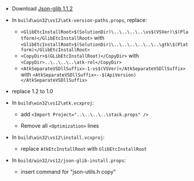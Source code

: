  * Download [Json-glib 1.1.2](http://ftp.acc.umu.se/pub/GNOME/sources/json-glib/1.1/json-glib-1.1.2.tar.xz)
 * In `build\win32\vs12\atk-version-paths.props`, replace:
	* `<GlibEtcInstallRoot>$(SolutionDir)\..\..\..\..\vs$(VSVer)\$(Platform)</GlibEtcInstallRoot>` with
`<GlibEtcInstallRoot>$(SolutionDir)\..\..\..\..\..\..\gtk\$(Platform)</GlibEtcInstallRoot>`
	* `<CopyDir>$(GLibEtcInstallRoot)</CopyDir>` with
`<CopyDir>..\..\..\..\atk-rel</CopyDir>`
	* `<AtkSeparateVSDllSuffix>-1-vs$(VSVer)</AtkSeparateVSDllSuffix>` with
`<AtkSeparateVSDllSuffix>--$(ApiVersion)</AtkSeparateVSDllSuffix>`

* replace <ApiVersion>1.2</ApiVersion> to <ApiVersion>1.0</ApiVersion>

 * In `build\win32\vs12\atk.vcxproj`:
	*  add `<Import Project="..\..\..\..\stack.props" />`

	* Remove all `<Optimization>` lines
 * In `build\win32\vs12\install.vcxproj`:
	* replace `AtkEtcInstallRoot` with `GlibEtcInstallRoot`

 * In `build/win32/vs12/json-glib-install.props`:
	* insert command for "json-utils.h copy"